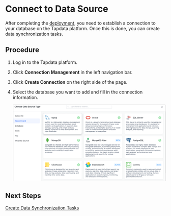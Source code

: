 # Connect to Data Source

After completing the [deployment](install/README.md), you need to establish a connection to your database on the Tapdata platform. Once this is done, you can create data synchronization tasks.

## Procedure

1. Log in to the Tapdata platform.

2. Click **Connection Management** in the left navigation bar.

3. Click **Create Connection** on the right side of the page.

4. Select the database you want to add and fill in the connection information.

   ![](../images/connect_database_demo.png)

## Next Steps

[Create Data Synchronization Tasks](create-task.md)